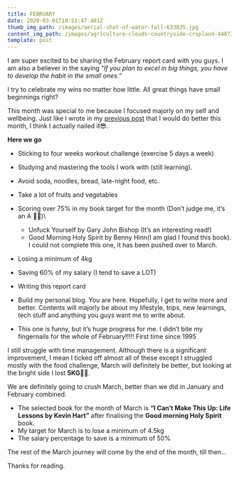 ```yaml
---
title: FEBRUARY
date: 2020-03-01T18:51:47.401Z
thumb_img_path: /images/aerial-shot-of-water-fall-633835.jpg
content_img_path: /images/agriculture-clouds-countryside-cropland-440731.jpg
template: post
---
```

I am super excited to be sharing the February report card with you guys. I am also a believer in the saying “*If you plan to excel in big things, you have to develop the habit in the small ones.”*

I try to celebrate my wins no matter how little. All great things have small beginnings right?

This month was special to me because I focused majorly on my self and wellbeing. Just like I wrote in my [previous post](https://dinma.netlify.com/posts/2019-03-24-workplace/) that I would do better this month, I think I actually nailed it😎.

**Here we go**

* Sticking to four weeks workout challenge (exercise 5 days a week)
* Studying and mastering the tools I work with (still learning).
* Avoid soda, noodles, bread, late-night food, etc.
* Take a lot of fruits and vegetables
* Scoring over 75% in my book target for the month (Don’t judge me, it’s an A 💅🏼)\

  * Unfuck Yourself by Gary John Bishop (It’s an interesting read!)
  * Good Morning Holy Spirit by Benny Hinn(I am glad I found this book). I could not complete this one, it has been pushed over to March.
* Losing a minimum of 4kg
* Saving 60% of my salary (I tend to save a LOT)
* Writing this report card
* Build my personal blog. You are here. Hopefully, I get to write more and better. Contents will majorly be about my lifestyle, trips, new learnings, tech stuff and anything you guys want me to write about.
* This one is funny, but it’s huge progress for me. I didn’t bite my fingernails for the whole of February!!!!! First time since 1995

I still struggle with time management. Although there is a significant improvement, I mean I ticked off almost all of these except I struggled mostly with the food challenge, March will definitely be better, but looking at the bright side I lost **5KG**💪🏽.

We are definitely going to crush March, better than we did in January and February combined.

* The selected book for the month of March is **“I Can’t Make This Up: Life Lessons by Kevin Hart”** after finalising the **Good morning Holy Spirit** book.
* My target for March is to lose a minimum of 4.5kg
* The salary percentage to save is a minimum of 50%

The rest of the March journey will come by the end of the month, till then…

Thanks for reading.
